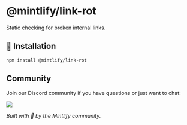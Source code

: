 # @mintlify/link-rot

Static checking for broken internal links.

## 🚀 Installation

```
npm install @mintlify/link-rot
```

## Community

Join our Discord community if you have questions or just want to chat:

[![](https://dcbadge.vercel.app/api/server/ACREKdwjG5)](https://discord.gg/ACREKdwjG5)

*Built with 💚 by the Mintlify community.*
